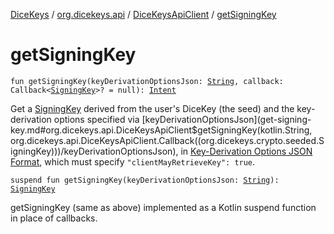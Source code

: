 [DiceKeys](../../index.md) / [org.dicekeys.api](../index.md) / [DiceKeysApiClient](index.md) / [getSigningKey](./get-signing-key.md)

# getSigningKey

`fun getSigningKey(keyDerivationOptionsJson: `[`String`](https://kotlinlang.org/api/latest/jvm/stdlib/kotlin/-string/index.html)`, callback: Callback<`[`SigningKey`](../../org.dicekeys.crypto.seeded/-signing-key/index.md)`>? = null): `[`Intent`](https://developer.android.com/reference/android/content/Intent.html)

Get a [SigningKey](../../org.dicekeys.crypto.seeded/-signing-key/index.md) derived from the user's DiceKey (the seed) and the key-derivation options
specified via [keyDerivationOptionsJson](get-signing-key.md#org.dicekeys.api.DiceKeysApiClient$getSigningKey(kotlin.String, org.dicekeys.api.DiceKeysApiClient.Callback((org.dicekeys.crypto.seeded.SigningKey)))/keyDerivationOptionsJson),
in [Key-Derivation Options JSON Format](https://dicekeys.github.io/seeded-crypto/key_derivation_options_format.html),
which must specify
`"clientMayRetrieveKey": true`.

`suspend fun getSigningKey(keyDerivationOptionsJson: `[`String`](https://kotlinlang.org/api/latest/jvm/stdlib/kotlin/-string/index.html)`): `[`SigningKey`](../../org.dicekeys.crypto.seeded/-signing-key/index.md)

getSigningKey (same as above) implemented as a Kotlin suspend function
in place of callbacks.

